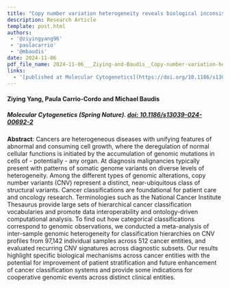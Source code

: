 ```yaml
---
title: "Copy number variation heterogeneity reveals biological inconsistency in hierarchical cancer classifications"
description: Research Article
template: post.html 
authors:
 - '@ziyingyang96'
 - 'paulacarrio'
 - '@mbaudis'
date: 2024-11-06
pdf_file_name: 2024-11-06___Ziying-and-Baudis__Copy-number-variation-heterogeneity-reveals-biological-inconsistency-in-hierarchical-cancer-classifications__Molecular-Cytogenetics.pdf
links:
  - '[published at Molecular Cytogenetics](https://doi.org/10.1186/s13039-024-00692-2)'
---
```


#### Ziying Yang, Paula Carrio-Cordo and Michael Baudis
##### Molecular Cytogenetics (Spring Nature). [doi: 10.1186/s13039-024-00692-2](https://doi.org/10.1186/s13039-024-00692-2)


**Abstract**: Cancers are heterogeneous diseases with unifying features of abnormal and consuming cell growth, where the deregulation of normal cellular functions is initiated by the accumulation of genomic mutations in cells of - potentially - any organ. At diagnosis malignancies typically present with patterns of somatic genome variants on diverse levels of heterogeneity. Among the different types of genomic alterations, copy number variants (CNV) represent a distinct, near-ubiquitous class of structural variants. Cancer classifications are foundational for patient care and oncology research. Terminologies such as the National Cancer Institute Thesaurus provide large sets of hierarchical cancer classification vocabularies and promote data interoperability and ontology-driven computational analysis. To find out how categorical classifications correspond to genomic observations, we conducted a meta-analysis of inter-sample genomic heterogeneity for classification hierarchies on CNV profiles from 97,142 individual samples across 512 cancer entities, and evaluated recurring CNV signatures across diagnostic subsets. Our results highlight specific biological mechanisms across cancer entities with the potential for improvement of patient stratification and future enhancement of cancer classification systems and provide some indications for cooperative genomic events across distinct clinical entities.


